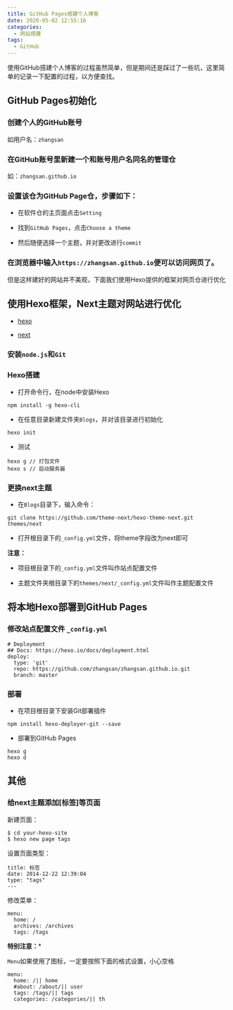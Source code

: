 ```yaml
---
title: GitHub Pages搭建个人博客
date: 2020-05-02 12:55:16
categories:
  - 网站搭建
tags: 
  - GitHub
---
```

使用GitHub搭建个人博客的过程虽然简单，但是期间还是踩过了一些坑，这里简单的记录一下配置的过程，以方便查找。

<!-- more -->

## GitHub Pages初始化

### 创建个人的GitHub账号

如用户名：`zhangsan`

### 在GitHub账号里新建一个和账号用户名同名的管理仓

如：`zhangsan.github.io`

### 设置该仓为GitHub Page仓，步骤如下：

- 在软件仓的主页面点击`Setting`

- 找到`GitHub Pages`，点击`Choose a theme`

- 然后随便选择一个主题，并对更改进行`commit`

### 在浏览器中输入`https://zhangsan.github.io`便可以访问网页了。

但是这样建好的网站并不美观，下面我们使用Hexo提供的框架对网页仓进行优化

## 使用Hexo框架，Next主题对网站进行优化

- [hexo](https://hexo.io/zh-cn/)

- [next](https://theme-next.iissnan.com/getting-started.html)

### 安装`node.js`和`Git`

### Hexo搭建

- 打开命令行，在node中安装Hexo

```
npm install -g hexo-cli
```

- 在任意目录新建文件夹`Blogs`，并对该目录进行初始化

```
hexo init
```

- 测试

```
hexo g // 打包文件
hexo s // 启动服务器
```

### 更换next主题

- 在`Blogs`目录下，输入命令：

```
git clone https://github.com/theme-next/hexo-theme-next.git themes/next
```

- 打开根目录下的`_config.yml`文件，将theme字段改为next即可

**注意：**

- 项目根目录下的`_config.yml`文件叫作站点配置文件

- 主题文件夹根目录下的`themes/next/_config.yml`文件叫作主题配置文件

## 将本地Hexo部署到GitHub Pages

### 修改站点配置文件 `_config.yml`

```
# Deployment
## Docs: https://hexo.io/docs/deployment.html
deploy:
  type: 'git'
  repo: https://github.com/zhangsan/zhangsan.github.io.git
  branch: master
```

### 部署

- 在项目根目录下安装Git部署插件

```
npm install hexo-deployer-git --save
```

- 部署到GitHub Pages

```
hexo g 
hexo d
```

## 其他

### 给next主题添加[标签]等页面

新建页面：

```
$ cd your-hexo-site
$ hexo new page tags

```

设置页面类型：

```
title: 标签
date: 2014-12-22 12:39:04
type: "tags"
---
```

修改菜单：

```
menu:
  home: /
  archives: /archives
  tags: /tags
```

**特别注意：***

`Menu`如果使用了图标，一定要按照下面的格式设置，小心空格

```
menu:
  home: /|| home
  #about: /about/|| user
  tags: /tags/|| tags
  categories: /categories/|| th
```